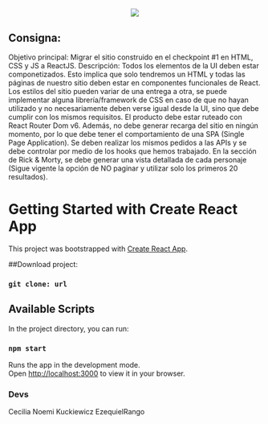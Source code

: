 
<h1 align="center">
  <img align="center" src="https://readme-typing-svg.herokuapp.com?color=EAA00C&size=48&width=2000&duration=3000&height=81&center=true&vCenter=true&lines=RickAndMorty"/>
</h1>

## Consigna: 

Objetivo principal: Migrar el sitio construido en el checkpoint #1 en HTML, CSS y JS a ReactJS.
Descripción: Todos los elementos de la UI deben estar componetizados. Esto implica que solo tendremos un HTML y todas las páginas de nuestro sitio deben estar en componentes funcionales de React.
Los estilos del sitio pueden variar de una entrega a otra, se puede implementar alguna librería/framework de CSS en caso de que no hayan utilizado y no necesariamente deben verse igual desde la UI, sino que debe cumplir con los mismos requisitos.
El producto debe estar ruteado con React Router Dom v6. Además, no debe generar recarga del sitio en ningún momento, por lo que debe tener el comportamiento de una SPA (Single Page Application).
Se deben realizar los mismos pedidos a las APIs y se debe controlar por medio de los hooks que hemos trabajado.
En la sección de Rick & Morty, se debe generar una vista detallada de cada personaje (Sigue vigente la opción de NO paginar y utilizar solo los primeros 20 resultados).

# Getting Started with Create React App

This project was bootstrapped with [Create React App](https://github.com/facebook/create-react-app).

##Download project: 

### `git clone: url `

## Available Scripts

In the project directory, you can run:

### `npm start`

Runs the app in the development mode.\
Open [http://localhost:3000](http://localhost:3000) to view it in your browser.

### Devs 


Cecilia Noemi Kuckiewicz 
EzequielRango
